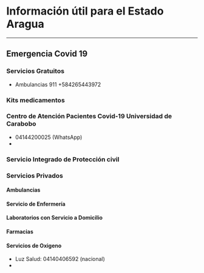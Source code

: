 
# Información útil para el Estado Aragua
---
## Emergencia Covid  19
  
### Servicios Gratuitos 

* Ambulancias  911 +584265443972
     
### Kits medicamentos


### Centro de Atención Pacientes Covid-19 Universidad de Carabobo
* 04144200025 (WhatsApp)
* 
### Servicio Integrado de Protección civil

### Servicios Privados

#### Ambulancias

#### Servicio de Enfermería

#### Laboratorios con Servicio a Domicilio


#### Farmacias


#### Servicios de Oxigeno
* Luz Salud: 04140406592 (nacional)
* 



